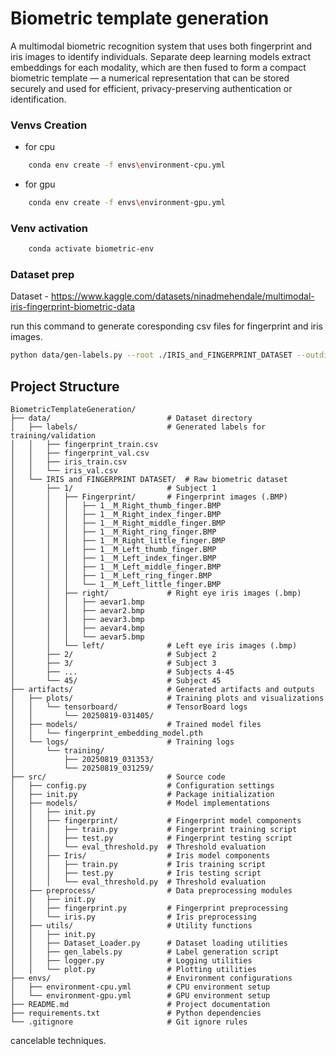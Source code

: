 # Biometric template generation

A multimodal biometric recognition system that uses both fingerprint and iris images to identify individuals. Separate deep learning models extract embeddings for each modality, which are then fused to form a compact biometric template — a numerical representation that can be stored securely and used for efficient, privacy-preserving authentication or identification.

### Venvs Creation

- for cpu

```bash
    conda env create -f envs\environment-cpu.yml
```

- for gpu

```bash
    conda env create -f envs\environment-gpu.yml
```

### Venv activation

```bash
    conda activate biometric-env
```

### Dataset prep
Dataset - https://www.kaggle.com/datasets/ninadmehendale/multimodal-iris-fingerprint-biometric-data

run this command to generate coresponding csv files for fingerprint and iris images.

```bash
python data/gen-labels.py --root ./IRIS_and_FINGERPRINT_DATASET --outdir ./labels
```
## Project Structure
```
BiometricTemplateGeneration/
├── data/                          # Dataset directory
│   ├── labels/                    # Generated labels for training/validation
│   │   ├── fingerprint_train.csv
│   │   ├── fingerprint_val.csv
│   │   ├── iris_train.csv
│   │   └── iris_val.csv
│   └── IRIS and FINGERPRINT DATASET/  # Raw biometric dataset
│       ├── 1/                     # Subject 1
│       │   ├── Fingerprint/       # Fingerprint images (.BMP)
│       │   │   ├── 1__M_Right_thumb_finger.BMP
│       │   │   ├── 1__M_Right_index_finger.BMP
│       │   │   ├── 1__M_Right_middle_finger.BMP
│       │   │   ├── 1__M_Right_ring_finger.BMP
│       │   │   ├── 1__M_Right_little_finger.BMP
│       │   │   ├── 1__M_Left_thumb_finger.BMP
│       │   │   ├── 1__M_Left_index_finger.BMP
│       │   │   ├── 1__M_Left_middle_finger.BMP
│       │   │   ├── 1__M_Left_ring_finger.BMP
│       │   │   └── 1__M_Left_little_finger.BMP
│       │   ├── right/             # Right eye iris images (.bmp)
│       │   │   ├── aevar1.bmp
│       │   │   ├── aevar2.bmp
│       │   │   ├── aevar3.bmp
│       │   │   ├── aevar4.bmp
│       │   │   └── aevar5.bmp
│       │   └── left/              # Left eye iris images (.bmp)
│       ├── 2/                     # Subject 2
│       ├── 3/                     # Subject 3
│       ├── ...                    # Subjects 4-45
│       └── 45/                    # Subject 45
├── artifacts/                     # Generated artifacts and outputs
│   ├── plots/                     # Training plots and visualizations
│   │   └── tensorboard/           # TensorBoard logs
│   │       └── 20250819-031405/
│   ├── models/                    # Trained model files
│   │   └── fingerprint_embedding_model.pth
│   └── logs/                      # Training logs
│       └── training/
│           ├── 20250819_031353/
│           └── 20250819_031259/
├── src/                           # Source code
│   ├── config.py                  # Configuration settings
│   ├── init.py                    # Package initialization
│   ├── models/                    # Model implementations
│   │   ├── init.py
│   │   ├── fingerprint/           # Fingerprint model components
│   │   │   ├── train.py           # Fingerprint training script
│   │   │   ├── test.py            # Fingerprint testing script
│   │   │   └── eval_threshold.py  # Threshold evaluation
│   │   ├── Iris/                  # Iris model components
│   │   │   ├── train.py           # Iris training script
│   │   │   ├── test.py            # Iris testing script
│   │   │   └── eval_threshold.py  # Threshold evaluation
│   ├── preprocess/                # Data preprocessing modules
│   │   ├── init.py
│   │   ├── fingerprint.py         # Fingerprint preprocessing
│   │   └── iris.py                # Iris preprocessing
│   ├── utils/                     # Utility functions
│   │   ├── init.py
│   │   ├── Dataset_Loader.py      # Dataset loading utilities
│   │   ├── gen_labels.py          # Label generation script
│   │   ├── logger.py              # Logging utilities
│   │   └── plot.py                # Plotting utilities
├── envs/                          # Environment configurations
│   ├── environment-cpu.yml        # CPU environment setup
│   └── environment-gpu.yml        # GPU environment setup
├── README.md                      # Project documentation
├── requirements.txt               # Python dependencies
└── .gitignore                     # Git ignore rules
```

cancelable techniques.
